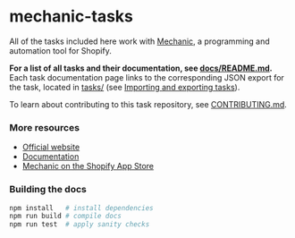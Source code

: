 # mechanic-tasks

All of the tasks included here work with [Mechanic](https://mechanic.dev/), a programming and automation tool for Shopify.

**For a list of all tasks and their documentation, see [docs/README.md](./docs/README.md).** Each task documentation page links to the corresponding JSON export for the task, located in [tasks/](./tasks/) (see [Importing and exporting tasks](https://learn.mechanic.dev/core/tasks/import-and-export)).

To learn about contributing to this task repository, see [CONTRIBUTING.md](./CONTRIBUTING.md).

### More resources

* [Official website](https://mechanic.dev/)
* [Documentation](https://learn.mechanic.dev/)
* [Mechanic on the Shopify App Store](https://apps.shopify.com/mechanic)

### Building the docs

```sh
npm install   # install dependencies
npm run build # compile docs
npm run test  # apply sanity checks
```
